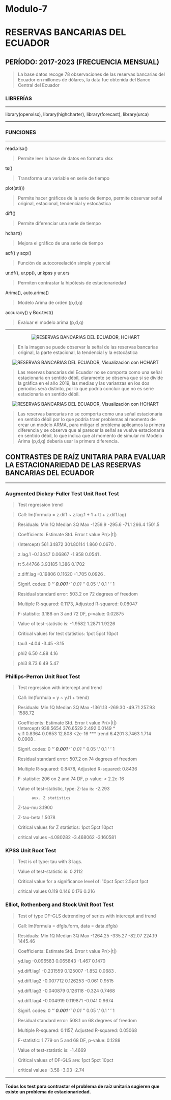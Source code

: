 # Modulo-7
# RESERVAS BANCARIAS DEL ECUADOR
## PERÍODO: 2017-2023 (FRECUENCIA MENSUAL)
> La base datos recoge 78 observaciones de las reservas bancarias del Ecuador en millones de dólares, la data fue obtenida del Banco Central del Ecuador

### LIBRERÍAS
------------
library(openxlsx), library(highcharter), library(forecast), library(urca)

------------

### FUNCIONES
------------
read.xlsx()
> Permite leer la base de datos en formato xlsx

ts()
> Transforma una variable en serie de tiempo

plot(stl())
> Permite hacer gráficos de la serie de tiempo, permite observar señal original, estacional, tendencial y estocástica

diff()
> Permite diferenciar una serie de tiempo

hchart()
> Mejora el gráfico de una serie de tiempo

acf() y acp()
> Función de autocoreelación simple y parcial

ur.df(), ur.pp(), ur.kpss y ur.ers
> Permiten contrastar la hipótesis de estacionariedad

Arima(), auto.arima()
> Modelo Arima de orden (p,d,q)

accuracy() y Box.test()
> Evaluar el modelo arima (p,d,q)


------------



<p align="center">
  <img src="https://github.com/daperalt8/Modulo-7/blob/main/Reservas.png" alt="RESERVAS BANCARIAS DEL ECUADOR, HCHART">
</p>

> En la imagen se puede observar la señal de las reservas bancarias original, la parte estacional, la tendencial y la estocástica

<p align="center">
  <img src="https://github.com/daperalt8/Modulo-7/blob/main/Rplot01.png" alt="RESERVAS BANCARIAS DEL ECUADOR, Visualización con HCHART">
</p>


> Las reservas bancarias del Ecuador no se comporta como una señal estacionaria en sentido débil, claramente se observa que si se divide la gráfica en el año 2019, las medias y las varianzas en los dos períodos será distinto, por lo que podría concluir que no es serie estacionaria en sentido débil.

<p align="center">
  <img src="https://github.com/daperalt8/Modulo-7/blob/main/Rplot02.png" alt="RESERVAS BANCARIAS DEL ECUADOR, Visualización con HCHART">
</p>

> Las reservas bancarias no se comporta como una señal estacionaria en sentido débil por lo que podría traer problemas al momento de crear un modelo ARMA, para mitigar el problema  aplicamos la primera diferencia y se observa que al parecer la señal se vuelve estacionaria en sentido débil, lo que indica que al momento de simular mi Modelo Arima (p,d,q) debería usar la primera diferencia.

## CONTRASTES DE RAÍZ UNITARIA PARA EVALUAR LA ESTACIONARIEDAD DE LAS RESERVAS BANCARIAS DEL ECUADOR

------------
### Augmented Dickey-Fuller Test Unit Root Test

>Test regression trend 


>Call:
>lm(formula = z.diff ~ z.lag.1 + 1 + tt + z.diff.lag)

>Residuals:
>    Min      1Q  Median      3Q     Max 
>-1259.9  -295.6   -71.1   266.4  1501.5 

>Coefficients:
>             Estimate Std. Error t value Pr(>|t|)

>(Intercept) 561.34872  301.80114   1.860   0.0670 .

>z.lag.1      -0.13447    0.06867  -1.958   0.0541 .

>tt            5.44766    3.93185   1.386   0.1702

>z.diff.lag   -0.19806    0.11620  -1.705   0.0926 .

>Signif. codes:  0 ‘***’ 0.001 ‘**’ 0.01 ‘*’ 0.05 ‘.’ 0.1 ‘ ’ 1

>Residual standard error: 503.2 on 72 degrees of freedom

>Multiple R-squared:  0.1173,	Adjusted R-squared:  0.08047

>F-statistic: 3.188 on 3 and 72 DF,  p-value: 0.02875


>Value of test-statistic is: -1.9582 1.2871 1.9226 

>Critical values for test statistics: 
>      1pct  5pct 10pct

>tau3 -4.04 -3.45 -3.15

>phi2  6.50  4.88  4.16

>phi3  8.73  6.49  5.47


### Phillips-Perron Unit Root Test
>Test regression with intercept and trend 


>Call:
>lm(formula = y ~ y.l1 + trend)

>Residuals:
>     Min       1Q   Median       3Q      Max 
>-1361.13  -269.30   -49.71   257.93  1588.72 

>Coefficients:
>            Estimate Std. Error t value Pr(>|t|)    
>(Intercept) 938.5654   376.6529   2.492   0.0149 *  
>y.l1          0.8364     0.0653  12.808   <2e-16 ***
>trend         6.4201     3.7463   1.714   0.0908 .  

>Signif. codes:  0 ‘***’ 0.001 ‘**’ 0.01 ‘*’ 0.05 ‘.’ 0.1 ‘ ’ 1

>Residual standard error: 507.2 on 74 degrees of freedom

>Multiple R-squared:  0.8478,	Adjusted R-squared:  0.8436

>F-statistic:   206 on 2 and 74 DF,  p-value: < 2.2e-16


>Value of test-statistic, type: Z-tau  is: -2.293 

>           aux. Z statistics
>Z-tau-mu              3.1900

>Z-tau-beta            1.5078

>Critical values for Z statistics: 
>                     1pct      5pct     10pct

>critical values -4.080282 -3.468062 -3.160581


### KPSS Unit Root Test
>Test is of type: tau with 3 lags. 

>Value of test-statistic is: 0.2112 

>Critical value for a significance level of: 
>                10pct  5pct 2.5pct  1pct

>critical values 0.119 0.146  0.176 0.216


### Elliot, Rothenberg and Stock Unit Root Test
>Test of type DF-GLS 
>detrending of series with intercept and trend 


>Call:
>lm(formula = dfgls.form, data = data.dfgls)

>Residuals:
>     Min       1Q   Median       3Q      Max 
>-1264.25  -335.27   -82.07   224.19  1445.46 

>Coefficients:
>              Estimate Std. Error t value Pr(>|t|)

>yd.lag       -0.096583   0.065843  -1.467   0.1470

>yd.diff.lag1 -0.231559   0.125007  -1.852   0.0683 .

>yd.diff.lag2 -0.007712   0.126253  -0.061   0.9515

>yd.diff.lag3 -0.040879   0.126118  -0.324   0.7468
 
>yd.diff.lag4 -0.004919   0.119871  -0.041   0.9674  

>Signif. codes:  0 ‘***’ 0.001 ‘**’ 0.01 ‘*’ 0.05 ‘.’ 0.1 ‘ ’ 1

>Residual standard error: 508.1 on 68 degrees of freedom

>Multiple R-squared:  0.1157,	Adjusted R-squared:  0.05068

>F-statistic: 1.779 on 5 and 68 DF,  p-value: 0.1288


>Value of test-statistic is: -1.4669 

>Critical values of DF-GLS are:
>                 1pct  5pct 10pct

>critical values -3.58 -3.03 -2.74


------------

#### Todos los test para contrastar el problema de raíz unitaria sugieren que existe un problema de estacionariedad.

